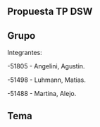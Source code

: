 Propuesta TP DSW
-
Grupo
-
Integrantes:

-51805 - Angelini, Agustin. 

-51498 - Luhmann, Matias.

-51488 - Martina, Alejo.

Tema
-
